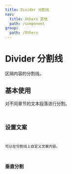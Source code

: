 ```yaml
---
title: Divider 分割线
nav:
  title: Others 其他
  path: /component
group:
  path: /Others
---
```


# Divider 分割线
区隔内容的分割线。


## 基本使用
对不同章节的文本段落进行分割。
<code src='./demo/index1.jsx'>

## 设置文案
可以在分割线上自定义文案内容。
<code src='./demo/index2.jsx'>

## 垂直分割
<code src='./demo/index3.jsx'>

<API/>
